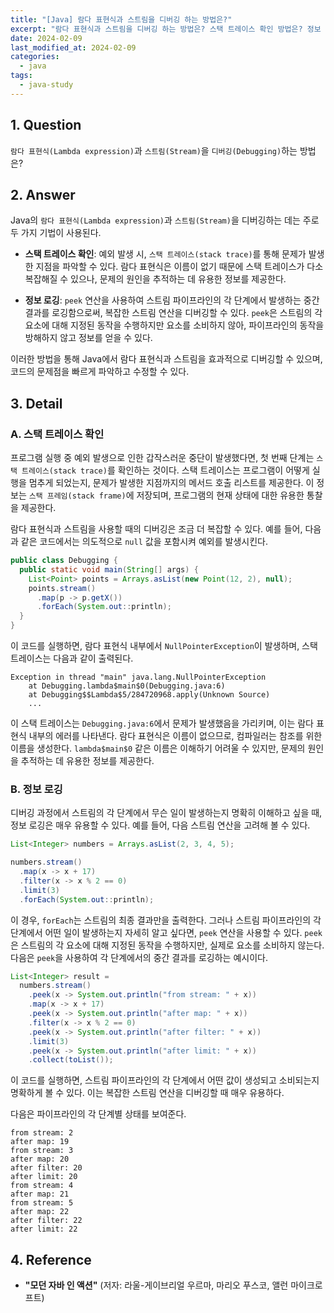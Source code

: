 ```yaml
---
title: "[Java] 람다 표현식과 스트림을 디버깅 하는 방법은?"
excerpt: "람다 표현식과 스트림을 디버깅 하는 방법은? 스택 트레이스 확인 방법은? 정보 로깅 방법은? stream에서 peek란?"
date: 2024-02-09
last_modified_at: 2024-02-09
categories:
  - java
tags:
  - java-study
---
```


## 1. Question

`람다 표현식(Lambda expression)`과 `스트림(Stream)`을 `디버깅(Debugging)`하는 방법은?

## 2. Answer

Java의 `람다 표현식(Lambda expression)`과 `스트림(Stream)`을 디버깅하는 데는 주로 두 가지 기법이 사용된다.

* **스택 트레이스 확인**: 예외 발생 시, `스택 트레이스(stack trace)`를 통해 문제가 발생한 지점을 파악할 수 있다. 람다 표현식은 이름이 없기 때문에 스택 트레이스가 다소 복잡해질 수 있으나, 문제의 원인을 추적하는 데 유용한 정보를 제공한다.

* **정보 로깅**: `peek` 연산을 사용하여 스트림 파이프라인의 각 단계에서 발생하는 중간 결과를 로깅함으로써, 복잡한 스트림 연산을 디버깅할 수 있다. `peek`은 스트림의 각 요소에 대해 지정된 동작을 수행하지만 요소를 소비하지 않아, 파이프라인의 동작을 방해하지 않고 정보를 얻을 수 있다.

이러한 방법을 통해 Java에서 람다 표현식과 스트림을 효과적으로 디버깅할 수 있으며, 코드의 문제점을 빠르게 파악하고 수정할 수 있다.

## 3. Detail

### A. 스택 트레이스 확인

프로그램 실행 중 예외 발생으로 인한 갑작스러운 중단이 발생했다면, 첫 번째 단계는 `스택 트레이스(stack trace)`를 확인하는 것이다. 스택 트레이스는 프로그램이 어떻게 실행을 멈추게 되었는지, 문제가 발생한 지점까지의 메서드 호출 리스트를 제공한다. 이 정보는 `스택 프레임(stack frame)`에 저장되며, 프로그램의 현재 상태에 대한 유용한 통찰을 제공한다.

람다 표현식과 스트림을 사용할 때의 디버깅은 조금 더 복잡할 수 있다. 예를 들어, 다음과 같은 코드에서는 의도적으로 `null` 값을 포함시켜 예외를 발생시킨다.

```java
public class Debugging {
  public static void main(String[] args) {
    List<Point> points = Arrays.asList(new Point(12, 2), null);
    points.stream()
      .map(p -> p.getX())
      .forEach(System.out::println);
  }
}
```

이 코드를 실행하면, 람다 표현식 내부에서 `NullPointerException`이 발생하며, 스택 트레이스는 다음과 같이 출력된다.

```
Exception in thread "main" java.lang.NullPointerException
    at Debugging.lambda$main$0(Debugging.java:6)
    at Debugging$$Lambda$5/284720968.apply(Unknown Source)
    ...

```

이 스택 트레이스는 `Debugging.java:6`에서 문제가 발생했음을 가리키며, 이는 람다 표현식 내부의 에러를 나타낸다. 람다 표현식은 이름이 없으므로, 컴파일러는 참조를 위한 이름을 생성한다. `lambda$main$0` 같은 이름은 이해하기 어려울 수 있지만, 문제의 원인을 추적하는 데 유용한 정보를 제공한다.

### B. 정보 로깅

디버깅 과정에서 스트림의 각 단계에서 무슨 일이 발생하는지 명확히 이해하고 싶을 때, 정보 로깅은 매우 유용할 수 있다. 예를 들어, 다음 스트림 연산을 고려해 볼 수 있다.

```java
List<Integer> numbers = Arrays.asList(2, 3, 4, 5);

numbers.stream()
  .map(x -> x + 17)
  .filter(x -> x % 2 == 0)
  .limit(3)
  .forEach(System.out::println);
```

이 경우, `forEach`는 스트림의 최종 결과만을 출력한다. 그러나 스트림 파이프라인의 각 단계에서 어떤 일이 발생하는지 자세히 알고 싶다면, `peek` 연산을 사용할 수 있다. `peek`은 스트림의 각 요소에 대해 지정된 동작을 수행하지만, 실제로 요소를 소비하지 않는다. 다음은 `peek`을 사용하여 각 단계에서의 중간 결과를 로깅하는 예시이다.

```java
List<Integer> result =
  numbers.stream()
    .peek(x -> System.out.println("from stream: " + x))
    .map(x -> x + 17)
    .peek(x -> System.out.println("after map: " + x))
    .filter(x -> x % 2 == 0)
    .peek(x -> System.out.println("after filter: " + x))
    .limit(3)
    .peek(x -> System.out.println("after limit: " + x))
    .collect(toList());
```

이 코드를 실행하면, 스트림 파이프라인의 각 단계에서 어떤 값이 생성되고 소비되는지 명확하게 볼 수 있다. 이는 복잡한 스트림 연산을 디버깅할 때 매우 유용하다.

다음은 파이프라인의 각 단계별 상태를 보여준다.

```
from stream: 2
after map: 19
from stream: 3
after map: 20
after filter: 20
after limit: 20
from stream: 4
after map: 21
from stream: 5
after map: 22
after filter: 22
after limit: 22
```

## 4. Reference

* **"모던 자바 인 액션"** (저자: 라울-게이브리얼 우르마, 마리오 푸스코, 앨런 마이크로프트)